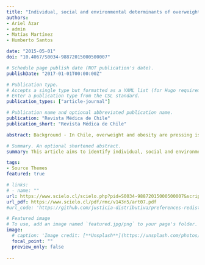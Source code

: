 ```yaml
---
title: "Individual, social and environmental determinants of overweight and obesity among Chilean adolescents"
authors:
- Ariel Azar
- admin
- Matías Martínez
- Humberto Santos

date: "2015-05-01"
doi: "10.4067/S0034-98872015000500007"

# Schedule page publish date (NOT publication's date).
publishDate: "2017-01-01T00:00:00Z"

# Publication type.
# Accepts a single type but formatted as a YAML list (for Hugo requirements).
# Enter a publication type from the CSL standard.
publication_types: ["article-journal"]

# Publication name and optional abbreviated publication name.
publication: "Revista Médica de Chile"
publication_short: "Revista Médica de Chile"

abstract: Background - In Chile, overweight and obesity are pressing issues in public health. Aim - To identify individual, social and environmental factors that affect the likelihood of adolescents to become overweight or obese. Material and Methods - We used physical condition data of a sample of 900 urban eighth grade students from Santiago, obtained in the 2011 National Study of Physical Education. This information was complemented with georeferenced data from the place of residence of students and the environment in which they live. We used three logistic regression models to estimate the relationship between individual, social and environmental factors and the likelihood of being overweight or obese. Results - Men and students of high socioeconomic status (SES) have a lower probability of being overweight (-6 percentage points (pp.) and -12 pp. respectively). Furthermore, the determinants that affect overweight depend on SES. Namely, only men of middle and low SES have a lower probability of being overweight (-7 pp.). Participation in school sporting activities reduces the likelihood of being overweight only for students of middle and low SES (-5,5 pp.). For adolescents of high SES, the distance between their school and the nearest fast food restaurant decreases the likelihood of being overweight (-4.7 pp. per km.). Conclusions - The determinants of overweight differ by SES. Public policy design should consider socioeconomic inequalities that characterize the Chilean reality.

# Summary. An optional shortened abstract.
summary: This article aims to identify individual, social and environmental factors that affect the likelihood of adolescents to become overweight or obese. We used physical condition data of a sample of 900 urban eighth grade students from Santiago, obtained in the 2011 National Study of Physical Education. This information was complemented with georeferenced data from the place of residence of students and the environment in which they live. Men and students of high socioeconomic status (SES) have a lower probability of being overweight (-6 percentage points (pp.) and -12 pp. respectively). Furthermore, the determinants that affect overweight depend on SES. Namely, only men of middle and low SES have a lower probability of being overweight (-7 pp.). Participation in school sporting activities reduces the likelihood of being overweight only for students of middle and low SES (-5,5 pp.).

tags:
- Source Themes
featured: true

# links:
# - name: ""
url: https://www.scielo.cl/scielo.php?pid=S0034-98872015000500007&script=sci_arttext&tlng=en
url_pdf: https://www.scielo.cl/pdf/rmc/v143n5/art07.pdf
#url_code: 'https://github.com/justicia-distributiva/preferences-redistribution-LA'

# Featured image
# To use, add an image named `featured.jpg/png` to your page's folder. 
image:
  # caption: 'Image credit: [**Unsplash**](https://unsplash.com/photos/jdD8gXaTZsc)'
  focal_point: ""
  preview_only: false
  
---
```

